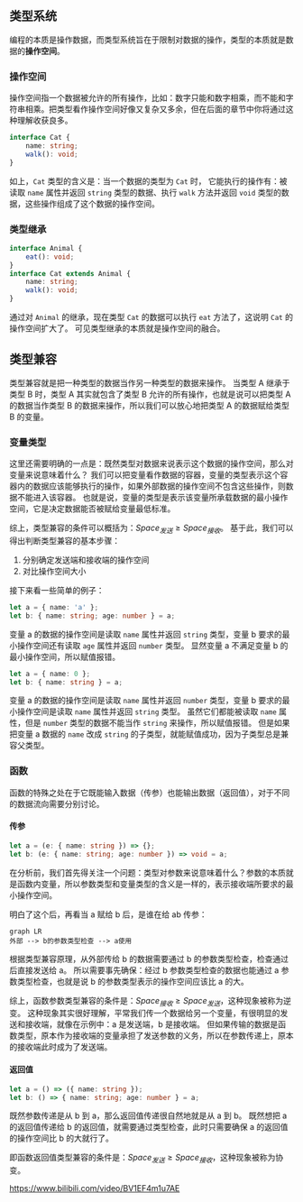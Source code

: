 ## 类型系统

编程的本质是操作数据，而类型系统旨在于限制对数据的操作，类型的本质就是数据的**操作空间**。

### 操作空间

操作空间指一个数据被允许的所有操作，比如：数字只能和数字相乘，而不能和字符串相乘。把类型看作操作空间好像又复杂又多余，但在后面的章节中你将通过这种理解收获良多。

```ts
interface Cat {
    name: string;
    walk(): void;
}
```

如上，`Cat` 类型的含义是：当一个数据的类型为 `Cat` 时，
它能执行的操作有：被读取 `name` 属性并返回 `string` 类型的数据、执行 `walk` 方法并返回 `void` 类型的数据，这些操作组成了这个数据的操作空间。

### 类型继承

```ts
interface Animal {
    eat(): void;
}
interface Cat extends Animal {
    name: string;
    walk(): void;
}
```

通过对 `Animal` 的继承，现在类型 `Cat` 的数据可以执行 `eat` 方法了，这说明 `Cat` 的操作空间扩大了。
可见类型继承的本质就是操作空间的融合。

## 类型兼容

类型兼容就是把一种类型的数据当作另一种类型的数据来操作。
当类型 A 继承于类型 B 时，类型 A 其实就包含了类型 B 允许的所有操作，也就是说可以把类型 A 的数据当作类型 B 的数据来操作，所以我们可以放心地把类型 A 的数据赋给类型 B 的变量。

### 变量类型

这里还需要明确的一点是：既然类型对数据来说表示这个数据的操作空间，那么对变量来说意味着什么？
我们可以把变量看作数据的容器，变量的类型表示这个容器内的数据应该能够执行的操作，如果外部数据的操作空间不包含这些操作，则数据不能进入该容器。
也就是说，变量的类型是表示该变量所承载数据的最小操作空间，它是决定数据能否被赋给变量最低标准。

综上，类型兼容的条件可以概括为：$Space_{发送}\geq Space_{接收}$。
基于此，我们可以得出判断类型兼容的基本步骤：

1. 分别确定发送端和接收端的操作空间
2. 对比操作空间大小

接下来看一些简单的例子：

```ts
let a = { name: 'a' };
let b: { name: string; age: number } = a;
```

变量 a 的数据的操作空间是读取 `name` 属性并返回 `string` 类型，变量 b 要求的最小操作空间还有读取 `age` 属性并返回 `number` 类型。
显然变量 a 不满足变量 b 的最小操作空间，所以赋值报错。

```ts
let a = { name: 0 };
let b: { name: string } = a;
```

变量 a 的数据的操作空间是读取 `name` 属性并返回 `number` 类型，变量 b 要求的最小操作空间是读取 `name` 属性并返回 `string` 类型。
虽然它们都能被读取 `name` 属性，但是 `number` 类型的数据不能当作 `string` 来操作，所以赋值报错。
但是如果把变量 a 数据的 `name` 改成 `string` 的子类型，就能赋值成功，因为子类型总是兼容父类型。

### 函数

函数的特殊之处在于它既能输入数据（传参）也能输出数据（返回值），对于不同的数据流向需要分别讨论。

#### 传参

```ts
let a = (e: { name: string }) => {};
let b: (e: { name: string; age: number }) => void = a;
```

在分析前，我们首先得关注一个问题：类型对参数来说意味着什么？参数的本质就是函数内变量，所以参数类型和变量类型的含义是一样的，表示接收端所要求的最小操作空间。

明白了这个后，再看当 a 赋给 b 后，是谁在给 ab 传参：

```mermaid
graph LR
外部 --> b的参数类型检查 --> a使用
```

根据类型兼容原理，从外部传给 b 的数据需要通过 b 的参数类型检查，检查通过后直接发送给 a。
所以需要事先确保：经过 b 参数类型检查的数据也能通过 a 参数类型检查，也就是说 b 的参数类型表示的操作空间应该比 a 的大。

综上，函数参数类型兼容的条件是：$Space_{接收}\geq Space_{发送}$，这种现象被称为逆变。
这种现象其实很好理解，平常我们传一个数据给另一个变量，有很明显的发送和接收端，就像在示例中：a 是发送端，b 是接收端。
但如果传输的数据是函数类型，原本作为接收端的变量承担了发送参数的义务，所以在参数传递上，原本的接收端此时成为了发送端。

#### 返回值

```ts
let a = () => ({ name: string });
let b: () => { name: string; age: number } = a;
```

既然参数传递是从 b 到 a，那么返回值传递很自然地就是从 a 到 b。
既然想把 a 的返回值传递给 b 的返回值，就需要通过类型检查，此时只需要确保 a 的返回值的操作空间比 b 的大就行了。

即函数返回值类型兼容的条件是：$Space_{发送}\geq Space_{接收}$，这种现象被称为协变。

https://www.bilibili.com/video/BV1EF4m1u7AE
